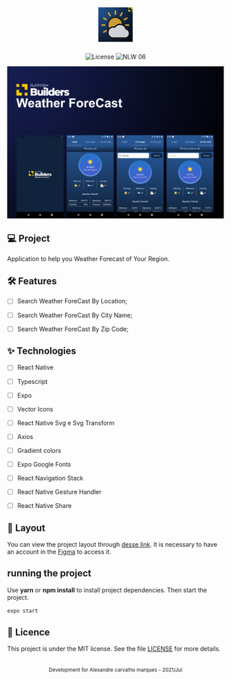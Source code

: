 <h1 align="center">
  <img alt="GamePlay" height="80" title="Plant Manager" src=".github/logo.png" />
</h1>

<p align="center">
  <img alt="License" src="https://img.shields.io/static/v1?label=license&message=MIT&color=E51C44&labelColor=0A1033">

 <img src="https://img.shields.io/static/v1?label=NLW&message=06&color=E51C44&labelColor=0A1033" alt="NLW 06" />
</p>


![cover](.github/cover.png?style=flat)


## 💻 Project
Application to help you Weather Forecast of Your Region.

## :hammer_and_wrench: Features 

-   [ ] Search Weather ForeCast By Location;
-   [ ] Search Weather ForeCast By City Name;
-   [ ] Search Weather ForeCast By Zip Code;


## ✨ Technologies

-   [ ] React Native
-   [ ] Typescript
-   [ ] Expo
-   [ ] Vector Icons
-   [ ] React Native Svg e Svg Transform
-   [ ] Axios
-   [ ] Gradient colors
-   [ ] Expo Google Fonts
-   [ ] React Navigation Stack
-   [ ] React Native Gesture Handler
-   [ ] React Native Share


## 🔖 Layout

You can view the project layout through [desse link](https://www.figma.com/file/0kv33XYjvOgvKGKHBaiR07/GamePlay-NLW-Together?node-id=58913%3A83). It is necessary to have an account in the [Figma](http://figma.com/) to access it.


## running the project

Use **yarn** or **npm install** to install project dependencies.
Then start the project.

```cl
expo start
```

## 📄 Licence

This project is under the MIT license. See the file [LICENSE](LICENSE.md) for more details.

<br />

<div align="center">
  <small>Development for Alexandre carvalho marques - 2021/Jul</small>
</div>